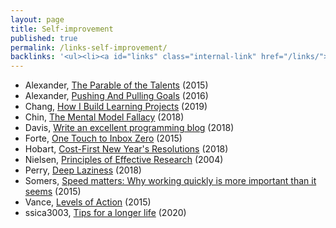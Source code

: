 ```yaml
---
layout: page
title: Self-improvement
published: true
permalink: /links-self-improvement/
backlinks: '<ul><li><a id="links" class="internal-link" href="/links/">Links</a></li></ul>'
---
```


* Alexander, [The Parable of the Talents](https://slatestarcodex.com/2015/01/31/the-parable-of-the-talents/) (2015)
* Alexander, [Pushing And Pulling Goals](https://slatestarcodex.com/2016/07/18/pushing-and-pulling-goals/) (2016)
* Chang, [How I Build Learning Projects](https://medium.com/@rchang/how-i-build-learning-projects-part-i-54dbaad68961) (2019)
* Chin, [The Mental Model Fallacy](https://commoncog.com/blog/the-mental-model-fallacy/) (2018)
* Davis, [Write an excellent programming blog](https://emptysqua.re/blog/write-an-excellent-programming-blog/) (2018)
* Forte, [One Touch to Inbox Zero](https://fortelabs.co/blog/one-touch-to-inbox-zero/) (2015)
* Hobart, [Cost-First New Year's Resolutions](https://medium.com/@byrnehobart/cost-first-new-years-resolutions-6bb30393201d) (2018)
* Nielsen, [Principles of Effective Research](http://michaelnielsen.org/blog/principles-of-effective-research/) (2004)
* Perry, [Deep Laziness](https://www.ribbonfarm.com/2018/04/06/deep-laziness/) (2018)
* Somers, [Speed matters: Why working quickly is more important than it seems](https://jsomers.net/blog/speed-matters) (2015)
* Vance, [Levels of Action](https://www.lesswrong.com/posts/guDcrPqLsnhEjrPZj/levels-of-action) (2015)
* ssica3003, [Tips for a longer life](http://theoryengine.org/life/tips-for-a-longer-life/) (2020)
